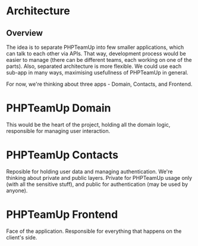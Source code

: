 # Architecture

## Overview
The idea is to separate PHPTeamUp into few smaller applications, which can talk to each other via APIs.
That way, development process would be easier to manage (there can be different teams, each working on one of the parts).
Also, separated architecture is more flexible. We could use each sub-app in many ways, maximising usefullness of PHPTeamUp in general.

For now, we're thinking about three apps - Domain, Contacts, and Frontend.

# PHPTeamUp Domain
This would be the heart of the project, holding all the domain logic, responsible for managing user interaction.

# PHPTeamUp Contacts
Reposible for holding user data and managing authentication. We're thinking about private and public layers. Private for 
PHPTeamUp usage only (with all the sensitive stuff), and public for authentication (may be used by anyone).

# PHPTeamUp Frontend
Face of the application. Responsible for everything that happens on the client's side.
